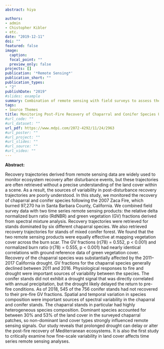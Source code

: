 ```yaml
---
abstract: hiya

authors:
- admin
- Chistopher Kibler
- etc.
date: "2019-12-11"
doi: ""
featured: false
image:
  caption: 
  focal_point: ""
  preview_only: false
projects: []
publication: '*Remote Sensing*'
publication_short: ""
publication_types:
- "2"
publishDate: "2019"
#slides: example
summary: Combination of remote sensing with field surveys to assess the post-fire recovery of chaparral and conifers 10 years after the Zaca Fire. 
tags:
- Source Themes
title: Monitoring Post-Fire Recovery of Chaparral and Conifer Species Using Field Surveys and Landsat Time Series
#url_code: ""
#url_dataset: ""
url_pdf: https://www.mdpi.com/2072-4292/11/24/2963
#url_poster: ""
#url_project: ""
#url_slides: ""
#url_source: ""
#url_video: ""
---
```


**Abstract:**

Recovery trajectories derived from remote sensing data are widely used to monitor ecosystem recovery after disturbance events, but these trajectories are often retrieved without a precise understanding of the land cover within a scene. As a result, the sources of variability in post-disturbance recovery trajectories are poorly understood. In this study, we monitored the recovery of chaparral and conifer species following the 2007 Zaca Fire, which burned 97,270 ha in Santa Barbara County, California. We combined field survey data with two time series remote sensing products: the relative delta normalized burn ratio (RdNBR) and green vegetation (GV) fractions derived from spectral mixture analysis. Recovery trajectories were retrieved for stands dominated by six different chaparral species. We also retrieved recovery trajectories for stands of mixed conifer forest. We found that the two remote sensing products were equally effective at mapping vegetation cover across the burn scar. The GV fractions (r(78) = 0.552, p < 0.001) and normalized burn ratio (r(78) = 0.555, p < 0.001) had nearly identical correlations with ground reference data of green vegetation cover. Recovery of the chaparral species was substantially affected by the 2011–2017 California drought. GV fractions for the chaparral species generally declined between 2011 and 2016. Physiological responses to fire and drought were important sources of variability between the species. The conifer stands did not exhibit a drought signal that was directly correlated with annual precipitation, but the drought likely delayed the return to pre-fire conditions. As of 2018, 545 of the 756 conifer stands had not recovered to their pre-fire GV fractions. Spatial and temporal variation in species composition were important sources of spectral variability in the chaparral and conifer stands. The chaparral stands in particular had highly heterogeneous species composition. Dominant species accounted for between 30% and 53% of the land cover in the surveyed chaparral patches, so non-dominant land cover types strongly influenced remote sensing signals. Our study reveals that prolonged drought can delay or alter the post-fire recovery of Mediterranean ecosystems. It is also the first study to critically examine how fine-scale variability in land cover affects time series remote sensing analyses.
